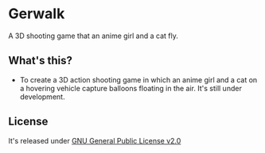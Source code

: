 # Gerwalk
A 3D shooting game that an anime girl and a cat fly.

## What's this?
+ To create a 3D action shooting game in which an anime girl and a cat on a hovering vehicle capture balloons floating in the air. It's still under development.

## License
It's released under [GNU General Public License v2.0](https://www.gnu.org/licenses/old-licenses/gpl-2.0.html)